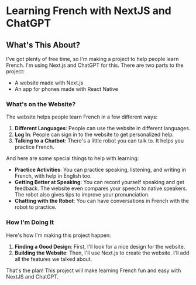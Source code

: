 # Learning French with NextJS and ChatGPT

## What's This About?

I've got plenty of free time, so I'm making a project to help people learn French. I'm using Next.js and ChatGPT for this. There are two parts to the project:

- A website made with Next.js
- An app for phones made with React Native

### What's on the Website?

The website helps people learn French in a few different ways:

1. **Different Languages**: People can use the website in different languages.
2. **Log In**: People can sign in to the website to get personalized help.
3. **Talking to a Chatbot**: There's a little robot you can talk to. It helps you practice French.

And here are some special things to help with learning:

- **Practice Activities**: You can practice speaking, listening, and writing in French, with help in English too.
- **Getting Better at Speaking**: You can record yourself speaking and get feedback. The website even compares your speech to native speakers. The robot also gives tips to improve your pronunciation.
- **Chatting with the Robot**: You can have conversations in French with the robot to practice.

### How I'm Doing It

Here's how I'm making this project happen:

1. **Finding a Good Design**: First, I'll look for a nice design for the website.
2. **Building the Website**: Then, I'll use Next.js to create the website. I'll add all the features we talked about.

That's the plan! This project will make learning French fun and easy with NextJS and ChatGPT.
